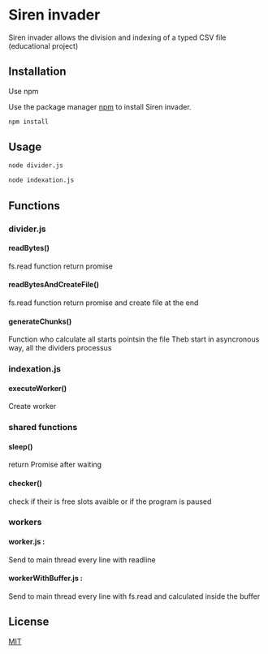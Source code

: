 # Siren invader

Siren invader allows the division and indexing of a typed CSV file (educational project)

## Installation

Use npm 

Use the package manager [npm](https://www.npmjs.com/) to install Siren invader.

```bash
npm install
```

## Usage

```bash
node divider.js

node indexation.js
```

## Functions

### divider.js

#### readBytes() 
fs.read function return promise

#### readBytesAndCreateFile()
fs.read function return promise and create file at the end

#### generateChunks()
Function who calculate all starts pointsin the file 
Theb start in asyncronous way, all the dividers processus

### indexation.js

#### executeWorker()
Create worker

### shared functions

#### sleep()
return Promise after waiting 

#### checker()
check if their is free slots avaible or if the program is paused

### workers

#### worker.js : 
Send to main thread every line with readline

#### workerWithBuffer.js : 
Send to main thread every line with fs.read and calculated inside the buffer

## License
[MIT](https://choosealicense.com/licenses/mit/)